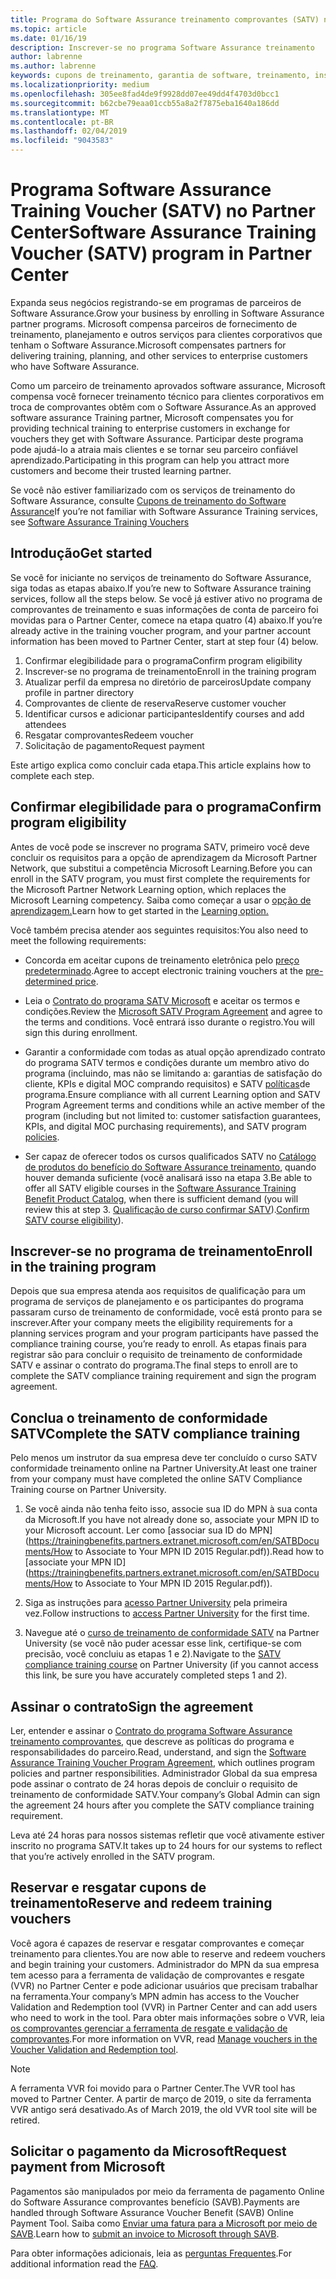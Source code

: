 ```yaml
---
title: Programa do Software Assurance treinamento comprovantes (SATV) no Partner Center | Partner Center
ms.topic: article
ms.date: 01/16/19
description: Inscrever-se no programa Software Assurance treinamento
author: labrenne
ms.author: labrenne
keywords: cupons de treinamento, garantia de software, treinamento, inscrever-se no SATV, SATV
ms.localizationpriority: medium
ms.openlocfilehash: 305ee8fad4de9f9928dd07ee49dd4f4703d0bcc1
ms.sourcegitcommit: b62cbe79eaa01ccb55a8a2f7875eba1640a186dd
ms.translationtype: MT
ms.contentlocale: pt-BR
ms.lasthandoff: 02/04/2019
ms.locfileid: "9043583"
---
```

# <a name="software-assurance-training-voucher-satv-program-in-partner-center"></a><span data-ttu-id="bec44-104">Programa Software Assurance Training Voucher (SATV) no Partner Center</span><span class="sxs-lookup"><span data-stu-id="bec44-104">Software Assurance Training Voucher (SATV) program in Partner Center</span></span>

<span data-ttu-id="bec44-105">Expanda seus negócios registrando-se em programas de parceiros de Software Assurance.</span><span class="sxs-lookup"><span data-stu-id="bec44-105">Grow your business by enrolling in Software Assurance partner programs.</span></span> <span data-ttu-id="bec44-106">Microsoft compensa parceiros de fornecimento de treinamento, planejamento e outros serviços para clientes corporativos que tenham o Software Assurance.</span><span class="sxs-lookup"><span data-stu-id="bec44-106">Microsoft compensates partners for delivering training, planning, and other services to enterprise customers who have Software Assurance.</span></span> 

<span data-ttu-id="bec44-107">Como um parceiro de treinamento aprovados software assurance, Microsoft compensa você fornecer treinamento técnico para clientes corporativos em troca de comprovantes obtêm com o Software Assurance.</span><span class="sxs-lookup"><span data-stu-id="bec44-107">As an approved software assurance Training partner, Microsoft compensates you for providing technical training to enterprise customers in exchange for vouchers they get with Software Assurance.</span></span> <span data-ttu-id="bec44-108">Participar deste programa pode ajudá-lo a atraia mais clientes e se tornar seu parceiro confiável aprendizado.</span><span class="sxs-lookup"><span data-stu-id="bec44-108">Participating in this program can help you attract more customers and become their trusted learning partner.</span></span>

<span data-ttu-id="bec44-109">Se você não estiver familiarizado com os serviços de treinamento do Software Assurance, consulte [Cupons de treinamento do Software Assurance](https://trainingbenefits.partners.extranet.microsoft.com/en/SATV/Pages/default.aspx)</span><span class="sxs-lookup"><span data-stu-id="bec44-109">If you’re not familiar with Software Assurance Training services, see [Software Assurance Training Vouchers ](https://trainingbenefits.partners.extranet.microsoft.com/en/SATV/Pages/default.aspx)</span></span>

## <a name="get-started"></a><span data-ttu-id="bec44-110">Introdução</span><span class="sxs-lookup"><span data-stu-id="bec44-110">Get started</span></span>

<span data-ttu-id="bec44-111">Se você for iniciante no serviços de treinamento do Software Assurance, siga todas as etapas abaixo.</span><span class="sxs-lookup"><span data-stu-id="bec44-111">If you’re new to Software Assurance training services, follow all the steps below.</span></span> <span data-ttu-id="bec44-112">Se você já estiver ativo no programa de comprovantes de treinamento e suas informações de conta de parceiro foi movidas para o Partner Center, comece na etapa quatro (4) abaixo.</span><span class="sxs-lookup"><span data-stu-id="bec44-112">If you’re already active in the training voucher program, and your partner account information has been moved to Partner Center, start at step four (4) below.</span></span> 

1. <span data-ttu-id="bec44-113">Confirmar elegibilidade para o programa</span><span class="sxs-lookup"><span data-stu-id="bec44-113">Confirm program eligibility</span></span>
2. <span data-ttu-id="bec44-114">Inscrever-se no programa de treinamento</span><span class="sxs-lookup"><span data-stu-id="bec44-114">Enroll in the training program</span></span>
3. <span data-ttu-id="bec44-115">Atualizar perfil da empresa no diretório de parceiros</span><span class="sxs-lookup"><span data-stu-id="bec44-115">Update company profile in partner directory</span></span>
4. <span data-ttu-id="bec44-116">Comprovantes de cliente de reserva</span><span class="sxs-lookup"><span data-stu-id="bec44-116">Reserve customer voucher</span></span>
5. <span data-ttu-id="bec44-117">Identificar cursos e adicionar participantes</span><span class="sxs-lookup"><span data-stu-id="bec44-117">Identify courses and add attendees</span></span>
6. <span data-ttu-id="bec44-118">Resgatar comprovantes</span><span class="sxs-lookup"><span data-stu-id="bec44-118">Redeem voucher</span></span>
7. <span data-ttu-id="bec44-119">Solicitação de pagamento</span><span class="sxs-lookup"><span data-stu-id="bec44-119">Request payment</span></span>

<span data-ttu-id="bec44-120">Este artigo explica como concluir cada etapa.</span><span class="sxs-lookup"><span data-stu-id="bec44-120">This article explains how to complete each step.</span></span>

## <a name="confirm-program-eligibility"></a><span data-ttu-id="bec44-121">Confirmar elegibilidade para o programa</span><span class="sxs-lookup"><span data-stu-id="bec44-121">Confirm program eligibility</span></span>

<span data-ttu-id="bec44-122">Antes de você pode se inscrever no programa SATV, primeiro você deve concluir os requisitos para a opção de aprendizagem da Microsoft Partner Network, que substitui a competência Microsoft Learning.</span><span class="sxs-lookup"><span data-stu-id="bec44-122">Before you can enroll in the SATV program, you must first complete the requirements for the Microsoft Partner Network Learning option, which replaces the Microsoft Learning competency.</span></span> <span data-ttu-id="bec44-123">Saiba como começar a usar o [opção de aprendizagem.](https://partner.microsoft.com/en-US/marketing/details/learning-option-enrollment#/)</span><span class="sxs-lookup"><span data-stu-id="bec44-123">Learn how to get started in the [Learning option.](https://partner.microsoft.com/en-US/marketing/details/learning-option-enrollment#/)</span></span>

<span data-ttu-id="bec44-124">Você também precisa atender aos seguintes requisitos:</span><span class="sxs-lookup"><span data-stu-id="bec44-124">You also need to meet the following requirements:</span></span>

- <span data-ttu-id="bec44-125">Concorda em aceitar cupons de treinamento eletrônica pelo [preço predeterminado](https://partner.microsoft.com/en-US/membership/satv-voucher-pricing).</span><span class="sxs-lookup"><span data-stu-id="bec44-125">Agree to accept electronic training vouchers at the [pre-determined price](https://partner.microsoft.com/en-US/membership/satv-voucher-pricing).</span></span>

- <span data-ttu-id="bec44-126">Leia o [Contrato do programa SATV Microsoft](https://aka.ms/satv_legal_agreement) e aceitar os termos e condições.</span><span class="sxs-lookup"><span data-stu-id="bec44-126">Review the [Microsoft SATV Program Agreement](https://aka.ms/satv_legal_agreement) and agree to the terms and conditions.</span></span> <span data-ttu-id="bec44-127">Você entrará isso durante o registro.</span><span class="sxs-lookup"><span data-stu-id="bec44-127">You will sign this during enrollment.</span></span> 

- <span data-ttu-id="bec44-128">Garantir a conformidade com todas as atual opção aprendizado contrato do programa SATV termos e condições durante um membro ativo do programa (incluindo, mas não se limitando a: garantias de satisfação do cliente, KPIs e digital MOC comprando requisitos) e SATV [políticas](https://trainingbenefits.partners.extranet.microsoft.com/en/SATV/Pages/ProgramPolicies.aspx)de programa.</span><span class="sxs-lookup"><span data-stu-id="bec44-128">Ensure compliance with all current Learning option and SATV Program Agreement terms and conditions while an active member of the program (including but not limited to: customer satisfaction guarantees, KPIs, and digital MOC purchasing requirements), and SATV program [policies](https://trainingbenefits.partners.extranet.microsoft.com/en/SATV/Pages/ProgramPolicies.aspx).</span></span>

- <span data-ttu-id="bec44-129">Ser capaz de oferecer todos os cursos qualificados SATV no [Catálogo de produtos do benefício do Software Assurance treinamento](https://aka.ms/SATV_catalog), quando houver demanda suficiente (você analisará isso na etapa 3.</span><span class="sxs-lookup"><span data-stu-id="bec44-129">Be able to offer all SATV eligible courses in the [Software Assurance Training Benefit Product Catalog](https://aka.ms/SATV_catalog), when there is sufficient demand (you will review this at step 3.</span></span> <span data-ttu-id="bec44-130">[Qualificação de curso confirmar SATV](https://trainingbenefits.partners.extranet.microsoft.com/en/SATV/Pages/ConfirmEligibility.aspx)).</span><span class="sxs-lookup"><span data-stu-id="bec44-130">[Confirm SATV course eligibility](https://trainingbenefits.partners.extranet.microsoft.com/en/SATV/Pages/ConfirmEligibility.aspx)).</span></span>

## <a name="enroll-in-the-training-program"></a><span data-ttu-id="bec44-131">Inscrever-se no programa de treinamento</span><span class="sxs-lookup"><span data-stu-id="bec44-131">Enroll in the training program</span></span>

<span data-ttu-id="bec44-132">Depois que sua empresa atenda aos requisitos de qualificação para um programa de serviços de planejamento e os participantes do programa passaram curso de treinamento de conformidade, você está pronto para se inscrever.</span><span class="sxs-lookup"><span data-stu-id="bec44-132">After your company meets the eligibility requirements for a planning services program and your program participants have passed the compliance training course, you’re ready to enroll.</span></span> <span data-ttu-id="bec44-133">As etapas finais para registrar são para concluir o requisito de treinamento de conformidade SATV e assinar o contrato do programa.</span><span class="sxs-lookup"><span data-stu-id="bec44-133">The final steps to enroll are to complete the SATV compliance training requirement and sign the program agreement.</span></span>  

## <a name="complete-the-satv-compliance-training"></a><span data-ttu-id="bec44-134">Conclua o treinamento de conformidade SATV</span><span class="sxs-lookup"><span data-stu-id="bec44-134">Complete the SATV compliance training</span></span>

<span data-ttu-id="bec44-135">Pelo menos um instrutor da sua empresa deve ter concluído o curso SATV conformidade treinamento online na Partner University.</span><span class="sxs-lookup"><span data-stu-id="bec44-135">At least one trainer from your company must have completed the online SATV Compliance Training course on Partner University.</span></span>
 
1. <span data-ttu-id="bec44-136">Se você ainda não tenha feito isso, associe sua ID do MPN à sua conta da Microsoft.</span><span class="sxs-lookup"><span data-stu-id="bec44-136">If you have not already done so, associate your MPN ID to your Microsoft account.</span></span> <span data-ttu-id="bec44-137">Ler como [associar sua ID do MPN](https://trainingbenefits.partners.extranet.microsoft.com/en/SATBDocuments/How to Associate to Your MPN ID 2015 Regular.pdf)).</span><span class="sxs-lookup"><span data-stu-id="bec44-137">Read how to [associate your MPN ID](https://trainingbenefits.partners.extranet.microsoft.com/en/SATBDocuments/How to Associate to Your MPN ID 2015 Regular.pdf)).</span></span>

2. <span data-ttu-id="bec44-138">Siga as instruções para [acesso Partner University](https://trainingbenefits.partners.extranet.microsoft.com/en/SATBDocuments/Partner_University_on-boarding.pdf) pela primeira vez.</span><span class="sxs-lookup"><span data-stu-id="bec44-138">Follow instructions to [access Partner University](https://trainingbenefits.partners.extranet.microsoft.com/en/SATBDocuments/Partner_University_on-boarding.pdf) for the first time.</span></span>

3. <span data-ttu-id="bec44-139">Navegue até o [curso de treinamento de conformidade SATV](https://partneruniversity.microsoft.com/?whr=uri:MicrosoftAccount&courseId=14461&scoId=dXsXmk7lB_2704778676) na Partner University (se você não puder acessar esse link, certifique-se com precisão, você concluiu as etapas 1 e 2).</span><span class="sxs-lookup"><span data-stu-id="bec44-139">Navigate to the [SATV compliance training course](https://partneruniversity.microsoft.com/?whr=uri:MicrosoftAccount&courseId=14461&scoId=dXsXmk7lB_2704778676) on Partner University (if you cannot access this link, be sure you have accurately completed steps 1 and 2).</span></span>  

## <a name="sign-the-agreement"></a><span data-ttu-id="bec44-140">Assinar o contrato</span><span class="sxs-lookup"><span data-stu-id="bec44-140">Sign the agreement</span></span>

<span data-ttu-id="bec44-141">Ler, entender e assinar o [Contrato do programa Software Assurance treinamento comprovantes](https://partners.microsoft.com/partnerprogram/Satv.aspx), que descreve as políticas do programa e responsabilidades do parceiro.</span><span class="sxs-lookup"><span data-stu-id="bec44-141">Read, understand, and sign the [Software Assurance Training Voucher Program Agreement](https://partners.microsoft.com/partnerprogram/Satv.aspx), which outlines program policies and partner responsibilities.</span></span> <span data-ttu-id="bec44-142">Administrador Global da sua empresa pode assinar o contrato de 24 horas depois de concluir o requisito de treinamento de conformidade SATV.</span><span class="sxs-lookup"><span data-stu-id="bec44-142">Your company’s Global Admin can sign the agreement 24 hours after you complete the SATV compliance training requirement.</span></span>

<span data-ttu-id="bec44-143">Leva até 24 horas para nossos sistemas refletir que você ativamente estiver inscrito no programa SATV.</span><span class="sxs-lookup"><span data-stu-id="bec44-143">It takes up to 24 hours for our systems to reflect that you’re actively enrolled in the SATV program.</span></span> 

## <a name="reserve-and-redeem-training-vouchers"></a><span data-ttu-id="bec44-144">Reservar e resgatar cupons de treinamento</span><span class="sxs-lookup"><span data-stu-id="bec44-144">Reserve and redeem training vouchers</span></span>

<span data-ttu-id="bec44-145">Você agora é capazes de reservar e resgatar comprovantes e começar treinamento para clientes.</span><span class="sxs-lookup"><span data-stu-id="bec44-145">You are now able to reserve and redeem vouchers and begin training your customers.</span></span> <span data-ttu-id="bec44-146">Administrador do MPN da sua empresa tem acesso para a ferramenta de validação de comprovantes e resgate (VVR) no Partner Center e pode adicionar usuários que precisam trabalhar na ferramenta.</span><span class="sxs-lookup"><span data-stu-id="bec44-146">Your company’s MPN admin has access to the Voucher Validation and Redemption tool (VVR) in Partner Center and can add users who need to work in the tool.</span></span> <span data-ttu-id="bec44-147">Para obter mais informações sobre o VVR, leia [os comprovantes gerenciar a ferramenta de resgate e validação de comprovantes](voucher-validation-tool.md).</span><span class="sxs-lookup"><span data-stu-id="bec44-147">For more information on VVR, read [Manage vouchers in the Voucher Validation and Redemption tool](voucher-validation-tool.md).</span></span>

>[!Note]
><span data-ttu-id="bec44-148">A ferramenta VVR foi movido para o Partner Center.</span><span class="sxs-lookup"><span data-stu-id="bec44-148">The VVR tool has moved to Partner Center.</span></span> <span data-ttu-id="bec44-149">A partir de março de 2019, o site da ferramenta VVR antigo será desativado.</span><span class="sxs-lookup"><span data-stu-id="bec44-149">As of March 2019, the old VVR tool site will be retired.</span></span>

## <a name="request-payment-from-microsoft"></a><span data-ttu-id="bec44-150">Solicitar o pagamento da Microsoft</span><span class="sxs-lookup"><span data-stu-id="bec44-150">Request payment from Microsoft</span></span>

<span data-ttu-id="bec44-151">Pagamentos são manipulados por meio da ferramenta de pagamento Online do Software Assurance comprovantes benefício (SAVB).</span><span class="sxs-lookup"><span data-stu-id="bec44-151">Payments are handled through Software Assurance Voucher Benefit (SAVB) Online Payment Tool.</span></span>  <span data-ttu-id="bec44-152">Saiba como [Enviar uma fatura para a Microsoft por meio de SAVB](https://trainingbenefits.partners.extranet.microsoft.com/en/SATV/Pages/GetPaid.aspx).</span><span class="sxs-lookup"><span data-stu-id="bec44-152">Learn how to [submit an invoice to Microsoft through SAVB](https://trainingbenefits.partners.extranet.microsoft.com/en/SATV/Pages/GetPaid.aspx).</span></span>

<span data-ttu-id="bec44-153">Para obter informações adicionais, leia as [perguntas Frequentes](vvr-faq.md).</span><span class="sxs-lookup"><span data-stu-id="bec44-153">For additional information read the [FAQ](vvr-faq.md).</span></span>